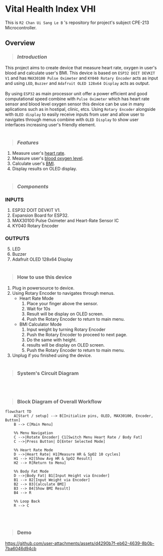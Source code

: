 # __Vital Health Index VHI__
This is `R2 Chan Ui Sang Le B` 's repository for project's subject CPE-213 Microcontroller.

## Overview
> ### _Introduction_
This project aims to create device that measure heart rate, oxygen in user's blood and calculate user's BMI. This device is based on `ESP32 DOIT DEVKIT V1` and has `MAX30100 Pulse Oximeter` and `KY040 Rotary Encoder` acts as input and using `LED`, `Buzzer` and `Adafruit OLED 128x64 Display` acts as output.<br></br>
By using `ESP32` as main processor unit offer a power efficient and good computational speed combine with `Pulse Oximeter` which has heart rate sensor and blood level oxygen sensor this device can be use in many aplications such as in hostipal, clinic, etcs. Using `Rotary Encoder` alongside with `OLED display` to easily receive inputs from user and allow user to navigates through menus combine with `OLED Display` to show user interfaces increasing user's friendly element.<br></br>

> ### _Features_
1. Measure user's <ins>heart rate</ins>.
2. Measure user's <ins>blood oxygen level</ins>.
3. Calculate user's <ins>BMI</ins>.
4. Display results on OLED display.
<br></br>

> ### _Components_
### INPUTS
1. ESP32 DOIT DEVKIT V1.
2. Expansion Board for ESP32.
3. MAX30100 Pulse Oximeter and Heart-Rate Sensor IC 
4. KY040 Rotary Encoder
### OUTPUTS
5. LED
6. Buzzer
7. Adafruit OLED 128x64 Display
<br></br>

> ### How to use this device
1. Plug in powersource to device.
2. Using Rotary Encoder to navigates through menus.
    * Heart Rate Mode
        1. Place your finger above the sensor.
        2. Wait for 10s
        3. Result will be display on OLED screen.
        4. Push the Rotary Encoder to return to main menu.
    * BMI Calculator Mode
        1. Input weight by turning Rotary Encoder 
        2. Push the Rotary Encoder to proceed to next page.
        3. Do the same with height.
        4. results will be display on OLED screen.
        5. Push the Rotary Encoder to return to main menu.
3. Unplug if you finished using the device.
<br></br>

> ### System's Circuit Diagram 
<br></br>

> ### Block Diagram of Overall Workflow
```mermaid
flowchart TD
    A[Start / setup] --> B[Initialize pins, OLED, MAX30100, Encoder, Button]
    B --> C[Main Menu]

    %% Menu Navigation
    C -->|Rotate Encoder| C1[Switch Menu Heart Rate / Body Fat]
    C -->|Press Button| D[Enter Selected Mode]

    %% Heart Rate Mode
    D -->|Heart Rate| H1[Measure HR & SpO2 10 cycles]
    H1 --> H2[Show Avg HR & SpO2 Result]
    H2 --> R[Return to Menu]

    %% Body Fat Mode
    D -->|Body Fat| B1[Input Height via Encoder]
    B1 --> B2[Input Weight via Encoder]
    B2 --> B3[Calculate BMI]
    B3 --> B4[Show BMI Result]
    B4 --> R

    %% Loop Back
    R --> C
```
<br></br>

> ### Demo
https://github.com/user-attachments/assets/d4290b7f-eb62-4639-8b0b-7ba6046d94cb




    


